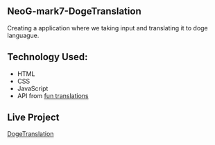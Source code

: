## NeoG-mark7-DogeTranslation
Creating a application where we taking input and translating it to doge languague.

## Technology Used:
* HTML
* CSS
* JavaScript
* API from [fun translations](https://funtranslations.com/)

## Live Project
[DogeTranslation](https://dogetranslation.netlify.app/)

